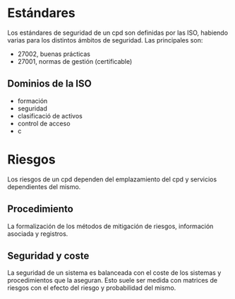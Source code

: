 # Estándares
Los estándares de seguridad de un cpd son definidas por las ISO, habiendo varias para los distintos ámbitos de seguridad. Las principales son:
- 27002, buenas prácticas
- 27001, normas de gestión (certificable)
## Dominios de la ISO
- formación
- seguridad
- clasificació de activos
- control de acceso
- c
# Riesgos
Los riesgos de un cpd dependen del emplazamiento del cpd y servicios dependientes del mismo.
## Procedimiento
La formalización de los métodos de mitigación de riesgos, información asociada y registros.
## Seguridad y coste
La seguridad de un sistema es balanceada con el coste de los sistemas y procedimientos que la aseguran.
Esto suele ser medida con matrices de riesgos con el efecto del riesgo y probabilidad del mismo.